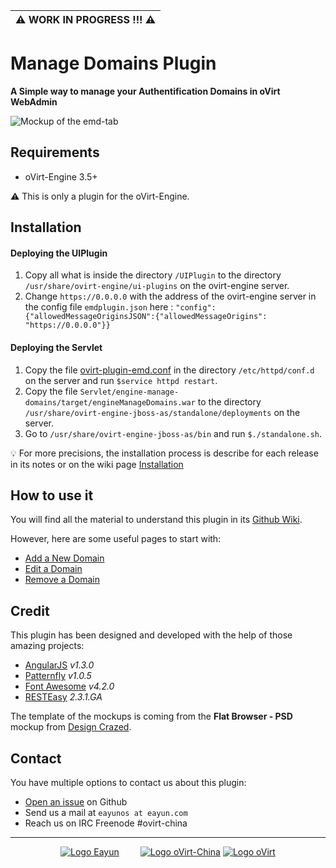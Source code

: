 | :warning: WORK IN PROGRESS !!! :warning: |
|------------------------------------------|

Manage Domains Plugin
====================================================================================================================================================================================================

**A Simple way to manage your Authentification Domains in oVirt WebAdmin**

![Mockup of the emd-tab](https://raw.githubusercontent.com/eayun/UIPlugin-Engine-Manage-Domains/master/Mockup/mockup-emd-tab.png)

Requirements
------------

-	oVirt-Engine 3.5+

:warning: This is only a plugin for the oVirt-Engine.

Installation
------------

#### Deploying the UIPlugin

1.	Copy all what is inside the directory `/UIPlugin` to the directory `/usr/share/ovirt-engine/ui-plugins` on the ovirt-engine server.
2.	Change `https://0.0.0.0` with the address of the ovirt-engine server in the config file `emdplugin.json` here : `"config": {"allowedMessageOriginsJSON":{"allowedMessageOrigins": "https://0.0.0.0"}}`

#### Deploying the Servlet

1.	Copy the file [ovirt-plugin-emd.conf](https://raw.githubusercontent.com/eayun/UIPlugin-Engine-Manage-Domains/master/ovirt-plugin-emd.conf) in the directory `/etc/httpd/conf.d` on the server and run `$service httpd restart`.
2.	Copy the file `Servlet/engine-manage-domains/target/engineManageDomains.war` to the directory `/usr/share/ovirt-engine-jboss-as/standalone/deployments` on the server.
3.	Go to `/usr/share/ovirt-engine-jboss-as/bin` and run `$./standalone.sh`.

:bulb: For more precisions, the installation process is describe for each release in its notes or on the wiki page [Installation](https://github.com/eayun/UIPlugin-Engine-Manage-Domains/wiki/Installation)

How to use it
-------------

You will find all the material to understand this plugin in its [Github Wiki](https://github.com/eayun/UIPlugin-Engine-Manage-Domains/wiki).

However, here are some useful pages to start with:

- [Add a New Domain](https://github.com/eayun/UIPlugin-Engine-Manage-Domains/wiki/Add-a-New-Domain)
- [Edit a Domain](https://github.com/eayun/UIPlugin-Engine-Manage-Domains/wiki/Edit-a-Domain)
- [Remove a Domain](https://github.com/eayun/UIPlugin-Engine-Manage-Domains/wiki/Remove-a-Domain)

Credit
------

This plugin has been designed and developed with the help of those amazing projects:

-	[AngularJS](https://docs.angularjs.org/) *v1.3.0*
-	[Patternfly](http://getbootstrap.com/) *v1.0.5*
-	[Font Awesome](http://fortawesome.github.io/Font-Awesome/) *v4.2.0*
-	[RESTEasy](http://resteasy.jboss.org/) *2.3.1.GA*

The template of the mockups is coming from the **Flat Browser - PSD** mockup from [Design Crazed](http://designscrazed.org/free-web-browser-mockups-psd/).

Contact
-------

You have multiple options to contact us about this plugin:

- [Open an issue](https://github.com/eayun/UIPlugin-Engine-Manage-Domains/issues/new) on Github
- Send us a mail at `eayunos at eayun.com`
- Reach us on IRC Freenode #ovirt-china

---

<p align="center">
<a href="http://eayun.cn"><img alt="Logo Eayun" src="http://i.imgur.com/k9UTtMH.png"></img></a>
<a href="http://ovirt-china.org/" style="margin-left:30px;"><img alt="Logo oVirt-China" src="http://i.imgur.com/ognbI6J.png"></img></a>
<a href="http://www.ovirt.org"><img alt="Logo oVirt" src="http://i.imgur.com/inWbseQ.png"></img></a>
</p>
